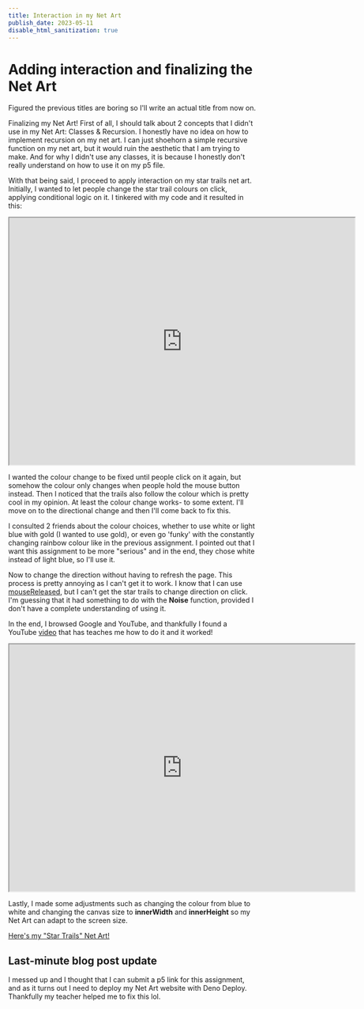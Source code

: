 ```yaml
---
title: Interaction in my Net Art
publish_date: 2023-05-11
disable_html_sanitization: true
---
```


#  Adding interaction and finalizing the Net Art

Figured the previous titles are boring so I'll write an actual title from now on.

Finalizing my Net Art! First of all, I should talk about 2 concepts that I didn't use in my Net Art: Classes & Recursion. I honestly have no idea on how to implement recursion on my net art. I can just shoehorn a simple recursive function on my net art, but it would ruin the aesthetic that I am trying to make. And for why I didn't use any classes, it is because I honestly don't really understand on how to use it on my p5 file.

With that being said, I proceed to apply interaction on my star trails net art. Initially, I wanted to let people change the star trail colours on click, applying conditional logic on it. I tinkered with my code and it resulted in this:

<iframe width="700" height="500" src="https://editor.p5js.org/Rivenrh/full/6dS15hvzh"></iframe>

I wanted the colour change to be fixed until people click on it again, but somehow the colour only changes when people hold the mouse button instead. Then I noticed that the trails also follow the colour which is pretty cool in my opinion. At least the colour change works- to some extent. I'll move on to the directional change and then I'll come back to fix this.

I consulted 2 friends about the colour choices, whether to use white or light blue with gold (I wanted to use gold), or even go 'funky' with the constantly changing rainbow colour like in the previous assignment. I pointed out that I want this assignment to be more "serious" and in the end, they chose white instead of light blue, so I'll use it.

Now to change the direction without having to refresh the page. This process is pretty annoying as I can't get it to work. I know that I can use [mouseReleased](https://p5js.org/reference/#/p5/mouseReleased), but I can't get the star trails to change direction on click. I'm guessing that it had something to do with the **Noise** function, provided I don't have a complete understanding of using it.

In the end, I browsed Google and YouTube, and thankfully I found a YouTube [video](https://youtu.be/sZBfLgfsvSk) that has teaches me how to do it and it worked!

<iframe width="700" height="500" src="https://editor.p5js.org/Rivenrh/full/nJKqSZd-Z"></iframe>

Lastly, I made some adjustments such as changing the colour from blue to white and changing the canvas size to **innerWidth** and **innerHeight** so my Net Art can adapt to the screen size.

[Here's my "Star Trails" Net Art!](https://rivenram-net-art.deno.dev)





## Last-minute blog post update
I messed up and I thought that I can submit a p5 link for this assignment, and as it turns out I need to deploy my Net Art website with Deno Deploy. Thankfully my teacher helped me to fix this lol.